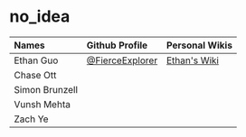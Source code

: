 # no_idea 
| Names | Github Profile | Personal Wikis | 
| :--- | :--- | :--- | 
| Ethan Guo  | [@FierceExplorer](https://github.com/FierceExplorer) | [Ethan's Wiki](https://github.com/FierceExplorer/no_idea/wiki/Ethan-Guo-Personal-Wiki) | 
| Chase Ott | 
| Simon Brunzell | 
| Vunsh Mehta | 
| Zach Ye | 
